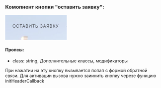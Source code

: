 ### Комопнент кнопки "оставить заявку":
![screen](./screen.png?raw=true "Скриншот кнопки оставить заявку")

#### Пропсы:
- class: string, Дополнительные классы, модификаторы

При нажатии на эту кнопку вызывается попап с формой обратной связи. Для активации вызова нужно заиинить кнопку черезе функцию initHeaderCallback
